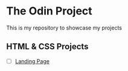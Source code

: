 # The Odin Project
This is my repository to showcase my projects

## HTML & CSS Projects
- [ ] [Landing Page](https://awkcodergirl.github.io/The-Odin-Project/LandingPage/)
